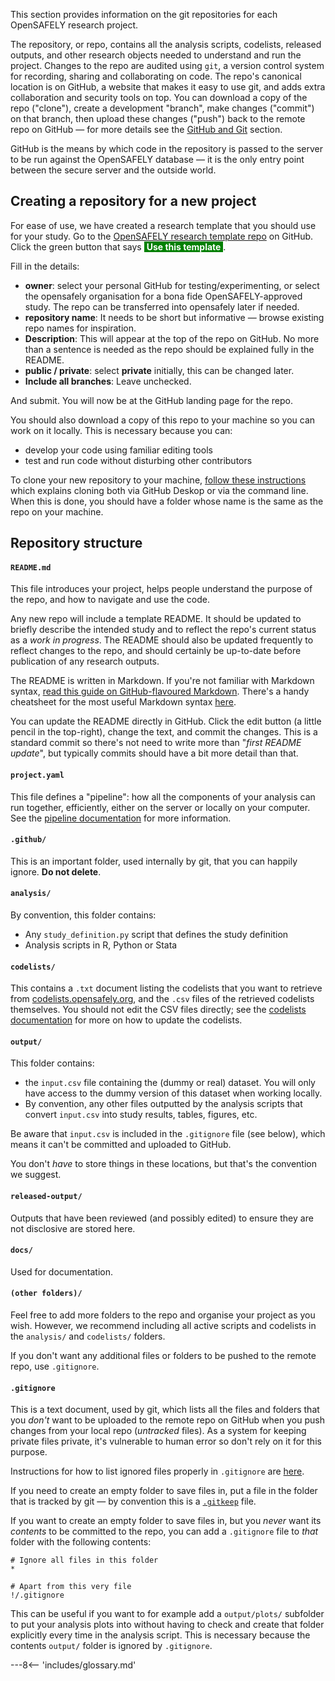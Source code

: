 This section provides information on the git repositories for each OpenSAFELY research project.

The repository, or repo, contains all the analysis scripts, codelists, released outputs, and other research objects needed to understand and run the project.
Changes to the repo are audited using `git`, a version control system for recording, sharing and collaborating on code.
The repo's canonical location is on GitHub, a website that makes it easy to use git, and adds extra collaboration and security tools on top.
You can download a copy of the repo ("clone"), create a development "branch", make changes ("commit") on that branch, then upload these changes ("push") back to the remote repo on GitHub &mdash; for more details see the [GitHub and Git](install-github-and-git.md) section.

GitHub is the means by which code in the repository is passed to the server to be run against the OpenSAFELY database &mdash; it is the only entry point between the secure server and the outside world.

## Creating a repository for a new project

For ease of use, we have created a research template that you should use for your study.
Go to the [OpenSAFELY research template repo](https://github.com/opensafely/research-template) on GitHub.
Click the green button that says <span style="background-color: green; color: white">&nbsp;**Use this template**&nbsp;</span>.

Fill in the details:

- **owner**: select your personal GitHub for testing/experimenting, or select the opensafely organisation for a bona fide OpenSAFELY-approved study. The repo can be transferred into opensafely later if needed.
- **repository name**: It needs to be short but informative &mdash; browse existing repo names for inspiration.
- **Description**: This will appear at the top of the repo on GitHub. No more than a sentence is needed as the repo should be explained fully in the README.
- **public / private**: select **private** initially, this can be changed later.
- **Include all branches**: Leave unchecked.

And submit. You will now be at the GitHub landing page for the repo.

You should also download a copy of this repo to your machine so you can work on it locally. 
This is necessary because you can:

* develop your code using familiar editing tools
* test and run code without disturbing other contributors

To clone your new repository to your machine, [follow these instructions](https://help.github.com/en/github/creating-cloning-and-archiving-repositories/cloning-a-repository) which explains cloning both via GitHub Deskop or via the command line. 
When this is done, you should have a folder whose name is the same as the repo on your machine.


## Repository structure

#### `README.md`

This file introduces your project, helps people understand the purpose of the repo, and how to navigate and use the code. 

Any new repo will include a template README. 
It should be updated to briefly describe the intended study and to reflect the repo's current status as a _work in progress_. 
The README should also be updated frequently to reflect changes to the repo, and should certainly be up-to-date before publication of any research outputs.

The README is written in Markdown. 
If you're not familiar with Markdown syntax, [read this guide on GitHub-flavoured Markdown](https://help.github.com/en/github/writing-on-github/about-writing-and-formatting-on-github). 
There's a handy cheatsheet for the most useful Markdown syntax [here](https://github.com/adam-p/markdown-here/wiki/Markdown-Cheatsheet).

You can update the README directly in GitHub. Click the edit button (a little pencil in the top-right), change the text, and commit the changes. This is a standard commit so there's not need to write more than "_first README update_", but typically commits should have a bit more detail than that.


#### `project.yaml`

This file defines a "pipeline": how all the components of your analysis can run together, efficiently, either on the server or locally on your computer.   See the [pipeline documentation](actions-pipelines.md) for more information.


#### `.github/`

This is an important folder, used internally by git, that you can happily ignore. **Do not delete**.

#### `analysis/`

By convention, this folder contains:

* Any `study_definition.py` script that defines the study definition
* Analysis scripts in R, Python or Stata

#### `codelists/`

This contains a `.txt` document listing the codelists that you want to retrieve from [codelists.opensafely.org](https://codelists.opensafely.org), and the `.csv` files of the retrieved codelists themselves. You should not edit the CSV files directly; see the [codelists documentation](codelist-intro.md) for more on how to update the codelists.


#### `output/`

This folder contains:

*  the `input.csv` file containing the (dummy or real) dataset. You will only have access to the dummy version of this dataset when working locally.
*  By convention, any other files outputted by the analysis scripts that convert `input.csv` into study results, tables, figures, etc.


Be aware that `input.csv` is included in the `.gitignore` file (see below), which means it can't be committed and uploaded to GitHub.

You don't *have* to store things in these locations, but that's the convention we suggest.

#### `released-output/`

Outputs that have been reviewed (and possibly edited) to ensure they are not disclosive are stored here.

#### `docs/`

Used for documentation.

#### `(other folders)/`

Feel free to add more folders to the repo and organise your project as you wish.
However, we recommend including all active scripts and codelists in the `analysis/` and `codelists/` folders.

If you don't want any additional files or folders to be pushed to the remote repo, use `.gitignore`.

#### `.gitignore`

This is a text document, used by git, which lists all the files and folders that you *don't* want to be uploaded to the remote repo on GitHub when you push changes from your local repo (_untracked_ files).
As a system for keeping private files private, it's vulnerable to human error so don't rely on it for this purpose.

Instructions for how to list ignored files properly in `.gitignore` are [here](https://git-scm.com/docs/gitignore).

If you need to create an empty folder to save files in, put a file in the folder that is tracked by git &mdash; by convention this is a [`.gitkeep`](https://stackoverflow.com/a/7229996/4269699) file.

If you want to create an empty folder to save files in, but you _never_ want its _contents_ to be committed to the repo, you can add a `.gitignore` file to *that* folder with the following contents:

```
# Ignore all files in this folder
*

# Apart from this very file
!/.gitignore
```

This can be useful if you want to for example add a `output/plots/` subfolder to put your analysis plots into without having to check and create that folder explicitly every time in the analysis script.  This is necessary because the contents `output/` folder is ignored by `.gitignore`.



---8<-- 'includes/glossary.md'
